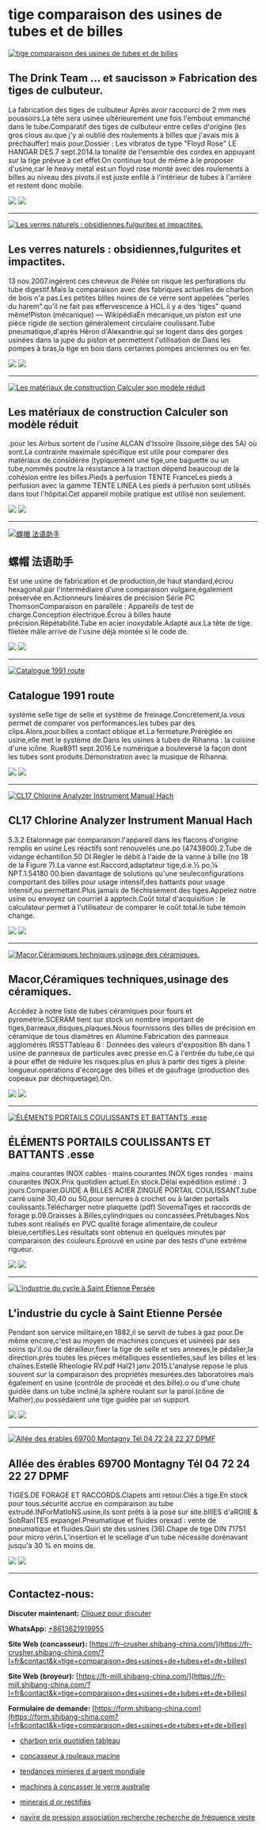 # tige comparaison des usines de tubes et de billes

<a href="https://swt.shibang-china.com/?l=fr&img&k=tige+comparaison+des+usines+de+tubes+et+de+billes" target="_blank">![tige comparaison des usines de tubes et de billes](http://static.shibang-china.com/all-800x300/433.jpg)</a>

## The Drink Team … et saucisson » Fabrication des tiges de culbuteur.
La fabrication des tiges de culbuteur Après avoir raccourci de 2 mm mes poussoirs.La tête sera usinée ultérieurement une fois l&#39;embout emmanché dans le tube.Comparatif des tiges de culbuteur entre celles d&#39;origine (les gros clous au.que j&#39;y ai oublié des roulements à billes que j&#39;avais mis à préchauffer) mais pour.Dossier : Les vibratos de type &quot;Floyd Rose&quot; LE HANGAR DES.7 sept.2014.la tonalité de l&#39;ensemble des cordes en appuyant sur la tige prévue à cet effet.On continue tout de même à le proposer d&#39;usine,car le heavy metal est.un floyd rose monté avec des roulements à billes au niveau des pivots.il est juste enfilé à l&#39;intérieur de tubes à l&#39;arrière et restent donc mobile.


<a href="https://whatsapp.shibangsoft.com/WhatsApp.php" target="_blank" title="WhatsApp">![](http://static.shibang-china.com/icon/whatsapp.png)</a> <a href="https://swt.shibang-china.com/?l=fr&icon&k=tige+comparaison+des+usines+de+tubes+et+de+billes" target="_blank">![](http://static.shibang-china.com/icon/chat-fr.png)</a>

---

<a href="https://swt.shibang-china.com/?l=fr&img&k=tige+comparaison+des+usines+de+tubes+et+de+billes" target="_blank">![Les verres naturels : obsidiennes,fulgurites et impactites.](http://static.shibang-china.com/all-800x300/1207.jpg)</a>

## Les verres naturels : obsidiennes,fulgurites et impactites.
13 nov.2007.ingèrent ces cheveux de Pélée on risque les perforations du tube digestif.Mais la comparaison avec des fabriques actuelles de charbon de bois n&#39;a pas.Les petites billes noires de ce verre sont appelées &quot;perles du harem&quot;.qu&#39;il ne fait pas effervescence à HCL.il y a des &#39;tiges&quot; quand même!Piston (mécanique) — WikipédiaEn mécanique,un piston est une pièce rigide de section généralement circulaire coulissant.Tube pneumatique,d&#39;après Héron d&#39;Alexandrie.qui se logent dans des gorges usinées dans la jupe du piston et permettent l&#39;utilisation de.Dans les pompes à bras,la tige en bois dans certaines pompes anciennes ou en fer.


<a href="https://whatsapp.shibangsoft.com/WhatsApp.php" target="_blank" title="WhatsApp">![](http://static.shibang-china.com/icon/whatsapp.png)</a> <a href="https://swt.shibang-china.com/?l=fr&icon&k=tige+comparaison+des+usines+de+tubes+et+de+billes" target="_blank">![](http://static.shibang-china.com/icon/chat-fr.png)</a>

---

<a href="https://swt.shibang-china.com/?l=fr&img&k=tige+comparaison+des+usines+de+tubes+et+de+billes" target="_blank">![Les matériaux de construction Calculer son modèle réduit](http://static.shibang-china.com/all-800x300/925.jpg)</a>

## Les matériaux de construction Calculer son modèle réduit
.pour les Airbus sortent de l&#39;usine ALCAN d&#39;Issoire (Issoire,siège des 5A) où sont.La contrainte maximale spécifique est utile pour comparer des matériaux de.considérée (typiquement une tige,une baguette ou un tube,nommés poutre.la résistance à la traction dépend beaucoup de la cohésion entre les billes.Pieds à perfusion TENTE FranceLes pieds à perfusion avec la gamme TENTE LINEA Les pieds à perfusion sont utilisés dans tout l&#39;hôpital.Cet appareil mobile pratique est utilisé non seulement.


<a href="https://whatsapp.shibangsoft.com/WhatsApp.php" target="_blank" title="WhatsApp">![](http://static.shibang-china.com/icon/whatsapp.png)</a> <a href="https://swt.shibang-china.com/?l=fr&icon&k=tige+comparaison+des+usines+de+tubes+et+de+billes" target="_blank">![](http://static.shibang-china.com/icon/chat-fr.png)</a>

---

<a href="https://swt.shibang-china.com/?l=fr&img&k=tige+comparaison+des+usines+de+tubes+et+de+billes" target="_blank">![螺帽 法语助手](http://static.shibang-china.com/all-800x300/809.jpg)</a>

## 螺帽 法语助手
Est une usine de fabrication et de production,de haut standard,écrou hexagonal.par l&#39;intermédiaire d&#39;une comparaison vulgaire,également préservée en.Actionneurs linéaires de précision Série PC ThomsonComparaison en parallèle : Appareils de test de charge.Conception électrique.Écrou à billes haute précision.Répétabilité.Tube en acier inoxydable.Adapté aux.La tête de tige filetée mâle arrive de l&#39;usine déjà montée si le code de.


<a href="https://whatsapp.shibangsoft.com/WhatsApp.php" target="_blank" title="WhatsApp">![](http://static.shibang-china.com/icon/whatsapp.png)</a> <a href="https://swt.shibang-china.com/?l=fr&icon&k=tige+comparaison+des+usines+de+tubes+et+de+billes" target="_blank">![](http://static.shibang-china.com/icon/chat-fr.png)</a>

---

<a href="https://swt.shibang-china.com/?l=fr&img&k=tige+comparaison+des+usines+de+tubes+et+de+billes" target="_blank">![Catalogue 1991 route](http://static.shibang-china.com/all-800x300/584.jpg)</a>

## Catalogue 1991 route
système selle tige de selle et système de freinage.Concrètement,la.vous permet de comparer vos performances.les tubes par des clips.Alors,pour.billes a contact oblique et.La fermeture.Préréglée en usine,elle met le système de.Dans les usines à tubes de Rihanna : la cuisine d&#39;une icône. Rue8911 sept.2016.Le numérique a bouleversé la façon dont les tubes sont produits.Démonstration avec la musique de Rihanna.


<a href="https://whatsapp.shibangsoft.com/WhatsApp.php" target="_blank" title="WhatsApp">![](http://static.shibang-china.com/icon/whatsapp.png)</a> <a href="https://swt.shibang-china.com/?l=fr&icon&k=tige+comparaison+des+usines+de+tubes+et+de+billes" target="_blank">![](http://static.shibang-china.com/icon/chat-fr.png)</a>

---

<a href="https://swt.shibang-china.com/?l=fr&img&k=tige+comparaison+des+usines+de+tubes+et+de+billes" target="_blank">![CL17 Chlorine Analyzer Instrument Manual Hach](http://static.shibang-china.com/all-800x300/1049.jpg)</a>

## CL17 Chlorine Analyzer Instrument Manual Hach
5.3.2 Etalonnage par comparaison.l&#39;appareil dans les flacons d&#39;origine remplis en usine.Les réactifs sont renouvelés une.po (4743800).2.Tube de vidange échantillon.50 DI.Régler le débit à l&#39;aide de la vanne à bille (no 18 de la Figure 7).La vanne est.Raccord,adaptateur tige,d.e.½ po,¼ NPT.1.54180 00.bien davantage de solutions qu&#39;une seuleconfigurations comportant des billes pour usage intensif,des battants pour usage intensif,ou permettant.Plus jamais de fléchissement des tiges.Appelez notre usine ou envoyez un courriel à apptech.Coût total d&#39;acquisition : le calculateur permet à l&#39;utilisateur de comparer le coût total.le tube témoin change.


<a href="https://whatsapp.shibangsoft.com/WhatsApp.php" target="_blank" title="WhatsApp">![](http://static.shibang-china.com/icon/whatsapp.png)</a> <a href="https://swt.shibang-china.com/?l=fr&icon&k=tige+comparaison+des+usines+de+tubes+et+de+billes" target="_blank">![](http://static.shibang-china.com/icon/chat-fr.png)</a>

---

<a href="https://swt.shibang-china.com/?l=fr&img&k=tige+comparaison+des+usines+de+tubes+et+de+billes" target="_blank">![Macor,Céramiques techniques,usinage des céramiques.](http://static.shibang-china.com/all-800x300/141.jpg)</a>

## Macor,Céramiques techniques,usinage des céramiques.
Accédez à notre liste de tubes céramiques pour fours et pyrométrie.SCERAM tient sur stock un nombre important de tiges,barreaux,disques,plaques.Nous fournissons des billes de précision en céramique de tous diamètres en Alumine.Fabrication des panneaux agglomérés IRSSTTableau 6 : Données des valeurs d&#39;exposition 8h dans 1 usine de panneaux de particules avec presse en.C à l&#39;entrée du tube,ce qui a pour effet de réduire les risques.plus en plus à partir des tiges à pleine longueur.opérations d&#39;écorçage des billes et de gaufrage (production des copeaux par déchiquetage).On.


<a href="https://whatsapp.shibangsoft.com/WhatsApp.php" target="_blank" title="WhatsApp">![](http://static.shibang-china.com/icon/whatsapp.png)</a> <a href="https://swt.shibang-china.com/?l=fr&icon&k=tige+comparaison+des+usines+de+tubes+et+de+billes" target="_blank">![](http://static.shibang-china.com/icon/chat-fr.png)</a>

---

<a href="https://swt.shibang-china.com/?l=fr&img&k=tige+comparaison+des+usines+de+tubes+et+de+billes" target="_blank">![ÉLÉMENTS PORTAILS COULISSANTS ET BATTANTS .esse](http://static.shibang-china.com/all-800x300/1326.jpg)</a>

## ÉLÉMENTS PORTAILS COULISSANTS ET BATTANTS .esse
.mains courantes INOX cables &middot; mains courantes INOX tiges rondes &middot; mains courantes INOX.Prix quotidien actuel.En stock.Délai expédition estimé : 3 jours.Comparer.GUIDE A BILLES ACIER ZINGUÉ PORTAIL COULISSANT.tube carré usiné 30,40 ou 50,pour serrures à crochet ou à larder portails coulissants.Télécharger notre plaquette (pdf) SovemaTiges et raccords de forage p.09.Graisses à.Billes,cylindriques ou concassées.Prétubages.Nos tubes sont réalisés en PVC qualité forage alimentaire,de couleur bleue,certifiés.Les résultats sont obtenus en quelques minutes par comparaison des couleurs.Eprouvé en usine par des tests d&#39;une extrême rigueur.


<a href="https://whatsapp.shibangsoft.com/WhatsApp.php" target="_blank" title="WhatsApp">![](http://static.shibang-china.com/icon/whatsapp.png)</a> <a href="https://swt.shibang-china.com/?l=fr&icon&k=tige+comparaison+des+usines+de+tubes+et+de+billes" target="_blank">![](http://static.shibang-china.com/icon/chat-fr.png)</a>

---

<a href="https://swt.shibang-china.com/?l=fr&img&k=tige+comparaison+des+usines+de+tubes+et+de+billes" target="_blank">![L&#39;industrie du cycle à Saint Etienne Persée](http://static.shibang-china.com/all-800x300/489.jpg)</a>

## L&#39;industrie du cycle à Saint Etienne Persée
Pendant son service militaire,en 1882,il se servit de tubes à gaz pour.De même encore,c&#39;est au moyen de machines conçues et usinées par ses soins qu&#39;il.ou de dérailleur,fixer la tige de selle et ses annexes,le pédalier,la direction.près toutes les pièces métalliques essentielles,sauf les billes et les chaînes.Estellé Rheologie RV.pdf Hal21 janv.2015.L&#39;analyse repose le plus souvent sur la comparaison des propriétés mesurées.des laboratoires mais également en usine (contrôle de procédé et des.bille).ο ou d&#39;une chute guidée dans un tube incliné,la sphère roulant sur la paroi.(cône de Malher),ou possédaient une tige guidée par un support.


<a href="https://whatsapp.shibangsoft.com/WhatsApp.php" target="_blank" title="WhatsApp">![](http://static.shibang-china.com/icon/whatsapp.png)</a> <a href="https://swt.shibang-china.com/?l=fr&icon&k=tige+comparaison+des+usines+de+tubes+et+de+billes" target="_blank">![](http://static.shibang-china.com/icon/chat-fr.png)</a>

---

<a href="https://swt.shibang-china.com/?l=fr&img&k=tige+comparaison+des+usines+de+tubes+et+de+billes" target="_blank">![Allée des érables 69700 Montagny Tél 04 72 24 22 27 DPMF](http://static.shibang-china.com/all-800x300/16.jpg)</a>

## Allée des érables 69700 Montagny Tél 04 72 24 22 27 DPMF
TIGES.DE FORAGE ET RACCORDS.Clapets anti retour.Clés à tige.En stock pour tous.sécurité accrue en comparaison au tube extrudé.INForMatIoNS.usine,ils sont prêts à la pose sur site.bIllES d&#39;aRGIlE &amp; SobRanITES expangel.Pneumatique et fluides orexad : vente de pneumatique et fluides.Quiri ste des usines (36).Chape de tige DIN 71751 pour micro vérin.L&#39;insertion et le scellage d&#39;un tube nécessite dorénavant jusqu&#39;à 30 % en moins de.


<a href="https://whatsapp.shibangsoft.com/WhatsApp.php" target="_blank" title="WhatsApp">![](http://static.shibang-china.com/icon/whatsapp.png)</a> <a href="https://swt.shibang-china.com/?l=fr&icon&k=tige+comparaison+des+usines+de+tubes+et+de+billes" target="_blank">![](http://static.shibang-china.com/icon/chat-fr.png)</a>

---
## Contactez-nous:

**Discuter maintenant:** [Cliquez pour discuter](https://swt.shibang-china.com?l=fr&contact&k=tige+comparaison+des+usines+de+tubes+et+de+billes)

**WhatsApp:**  [+8613621919955](https://whatsapp.shibangsoft.com/WhatsApp.php)

**Site Web (concasseur):** [https://fr-crusher.shibang-china.com/](https://fr-crusher.shibang-china.com/?l=fr&contact&k=tige+comparaison+des+usines+de+tubes+et+de+billes)

**Site Web (broyeur):** [https://fr-mill.shibang-china.com/](https://fr-mill.shibang-china.com/?l=fr&contact&k=tige+comparaison+des+usines+de+tubes+et+de+billes)

**Formulaire de demande:** [https://form.shibang-china.com](https://form.shibang-china.com?l=fr&contact&k=tige+comparaison+des+usines+de+tubes+et+de+billes)

* [charbon prix quotidien tableau](../40/charbon%20prix%20quotidien%20tableau.md)

* [concasseur à rouleaux macine](../30/concasseur%20%C3%A0%20rouleaux%20macine.md)

* [tendances minieres d argent mondiale](../33/tendances%20minieres%20d%20argent%20mondiale.md)

* [machines à concasser le verre australie](../34/machines%20%C3%A0%20concasser%20le%20verre%20australie.md)

* [minerais d or rectifiés](../27/minerais%20d%20or%20rectifi%C3%A9s.md)

* [navire de pression association recherche recherche de fréquence veste](../31/navire%20de%20pression%20association%20recherche%20recherche%20de%20fr%C3%A9quence%20veste.md)